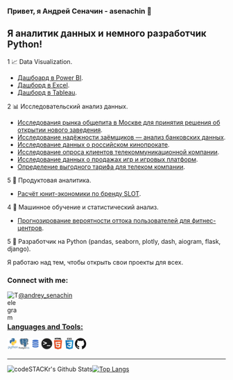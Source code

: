 ### Привет, я Андрей Сеначин - asenachin 👋

## Я аналитик данных и немного разработчик Python!
1 📈 Data Visualization.  
  - [Дашбоард в Power BI](https://github.com/asenachin/dashboard_power_bi/blob/main/README.md).  
  - [Дашборд в Excel](https://github.com/asenachin/dashboard_excel).
  - [Дашборд в Tableau](https://public.tableau.com/app/profile/andrew.senachin6889/viz/telecomm_dash_viz/Dash_Telecomm_Viz).

2 📊 Исследовательский анализ данных.
  - [Исследования рынка общепита в Москве для принятия решения об открытии нового заведения](https://nbviewer.org/gist/asenachin/365b7af890c59845b91ddfe731887c58).
  - [Исследование надёжности заёмщиков — анализ банковских данных](https://nbviewer.org/gist/asenachin/4035c80f8250a349b281046aa1a72110).
  - [Исследование данных о российском кинопрокате](https://nbviewer.org/gist/asenachin/ff9afb6f08032b672bd5e2ad9b65c6b6).
  - [Исследование опроса клиентов телекоммуникационной компании](https://nbviewer.org/gist/asenachin/9094acf8f5025155a35535cf93f30cce).
  - [Исследование данных о продажах игр и игровых платформ](https://nbviewer.org/gist/asenachin/ed3350b66e238354afd0ec92a215f9d0).
  - [Определение выгодного тарифа для телеком компании](https://nbviewer.org/gist/asenachin/272f0ba7b048bdaa153b3d2dc8f8d295).

5 🍔 Продуктовая аналитика.
  - [Расчёт юнит-экономики по бренду SLOT](https://docs.google.com/spreadsheets/d/1aRR-Ibu1Eorik2ubiVDrf6nHoEEYnz8S/edit#gid=1625767444).  

4 🧮 Машинное обучение и статистический анализ.  
  - [Прогнозирование вероятности оттока пользователей для фитнес-центров](https://nbviewer.org/gist/asenachin/40fc54a72c8c835743a4b19833a8b09e).
 
5 🐍 Разработчик на Python (pandas, seaborn, plotly, dash, aiogram, flask, django).  

Я работаю над тем, чтобы открыть свои проекты для всех. 

### Connect with me:
<img align="left" alt="Telegram" width="26px" src="https://github.com/asenachin/asenachin/assets/109008309/4a01280e-6cee-47a4-a48c-8de63f4f4820" /> <a href="https://t.me/andrey_senachin">@andrey_senachin

<br />

### Languages and Tools:
<img align="left" alt="Python" width="26px" src="https://github.com/devicons/devicon/blob/master/icons/python/python-original-wordmark.svg" />
<img align="left" alt="PostgreSQL" width="26px" src="https://github.com/devicons/devicon/blob/master/icons/postgresql/postgresql-original-wordmark.svg" />
<img align="left" alt="SQL" width="26px" src="https://raw.githubusercontent.com/github/explore/80688e429a7d4ef2fca1e82350fe8e3517d3494d/topics/sql/sql.png" />
<img align="left" alt="Terminal" width="26px" src="https://raw.githubusercontent.com/github/explore/80688e429a7d4ef2fca1e82350fe8e3517d3494d/topics/terminal/terminal.png" />
<img align="left" alt="HTML5" width="26px" src="https://raw.githubusercontent.com/github/explore/80688e429a7d4ef2fca1e82350fe8e3517d3494d/topics/html/html.png" />
<img align="left" alt="CSS3" width="26px" src="https://raw.githubusercontent.com/github/explore/80688e429a7d4ef2fca1e82350fe8e3517d3494d/topics/css/css.png" />
<img align="left" alt="GitHub" width="26px" src="https://raw.githubusercontent.com/github/explore/78df643247d429f6cc873026c0622819ad797942/topics/github/github.png" />

<br />
<br />

---

<img align="left" alt="codeSTACKr's Github Stats" src="https://github-readme-stats.vercel.app/api?username=asenachin&show_icons=true&hide_border=true" />

[![Top Langs](https://github-readme-stats.vercel.app/api/top-langs/?username=asenachin&hide=jupyter,css,scss,html,c,makefile,dockerfile,shell,cmake)](https://github.com/anuraghazra/github-readme-stats)

